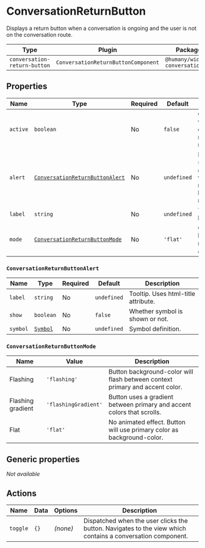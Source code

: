 # ConversationReturnButton

Displays a return button when a conversation is ongoing and the user is not on the conversation route.

| Type                         | Plugin                              | Package                       |
|------------------------------|-------------------------------------|-------------------------------|
| `conversation-return-button` | `ConversationReturnButtonComponent` | `@humany/widget-conversation` |

## Properties

| Name     | Type                                                              | Required | Default     | Description                                                      |
|----------|-------------------------------------------------------------------|----------|-------------|------------------------------------------------------------------|
| `active` | `boolean`                                                         | No       | `false`     | Controls whether the component is rendered or not.               |
| `alert`  | [`ConversationReturnButtonAlert`](#conversationreturnbuttonalert) | No       | `undefined` | Renders a symbol that animates when a message has been received. |
| `label`  | `string`                                                          | No       | `undefined` | The buttons label.                                               |
| `mode`   | [`ConversationReturnButtonMode`](#conversationreturnbuttonmode)   | No       | `'flat'`    | Controls the buttons visual representation and effects.          |

### `ConversationReturnButtonAlert`

| Name     | Type                                                       | Required | Default     | Description                         |
|----------|------------------------------------------------------------|----------|-------------|-------------------------------------|
| `label`  | `string`                                                   | No       | `undefined` | Tooltip. Uses html-title attribute. |
| `show`   | `boolean`                                                  | No       | `false`     | Whether symbol is shown or not.     |
| `symbol` | [`Symbol`](/component-reference/generic-properties#symbol) | No       | `undefined` | Symbol definition.                  |

### `ConversationReturnButtonMode`

| Name              | Value                | Description                                                                  |
|-------------------|----------------------|------------------------------------------------------------------------------|
| Flashing          | `'flashing'`         | Button background-color will flash between context primary and accent color. |
| Flashing gradient | `'flashingGradient'` | Button uses a gradient between primary and accent colors that scrolls.       |
| Flat              | `'flat'`             | No animated effect. Button will use primary color as background-color.       |

## Generic properties

_Not available_

## Actions

| Name     | Data | Options  | Description                                                                                                |
|----------|------|----------|------------------------------------------------------------------------------------------------------------|
| `toggle` | `{}` | _(none)_ | Dispatched when the user clicks the button. Navigates to the view which contains a conversation component. |

